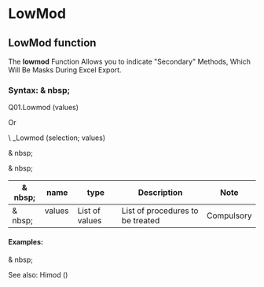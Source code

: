 # LowMod

## LowMod function

The **lowmod** Function Allows you to indicate "Secondary" Methods, Which Will Be Masks During Excel Export.

### Syntax: & nbsp;

Q01.Lowmod (values)

Or

\ _Lowmod (selection; values)

& nbsp;

& nbsp;

| & nbsp; | **name** | **type** | **Description** | **Note** |
| --- | --- | --- | --- | --- |
| & nbsp; | values ​​| List of values ​​| List of procedures to be treated | Compulsory |


#### Examples:

& nbsp;

See also: Himod ()